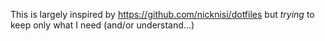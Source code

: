This is largely inspired by https://github.com/nicknisi/dotfiles but _trying_ to keep only what I need (and/or understand...)


